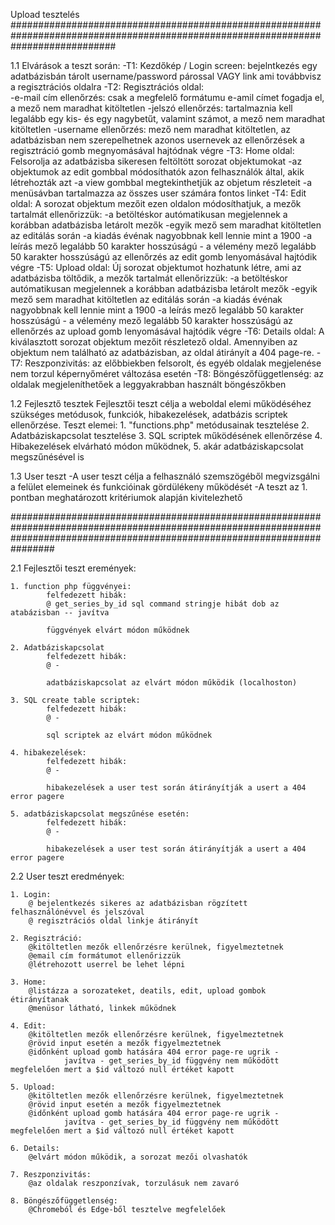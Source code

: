 Upload tesztelés ###################################################################################################################################

1.1 Elvárások a teszt során:
	-T1: Kezdőkép / Login screen: 
		bejelntkezés egy adatbázisbán tárolt username/password párossal
		VAGY
		link ami továbbvisz a regisztrációs oldalra
	-T2: Regisztrációs oldal: 	
				-e-mail cím ellenőrzés: csak a megfelelő formátumu e-amil címet fogadja el, a mező nem maradhat kitöltetlen
				-jelszó ellenőrzés: tartalmaznia kell legalább egy kis- és egy nagybetűt, valamint számot, a mező nem maradhat kitöltetlen
				-username ellenőrzés: mező nem maradhat kitöltetlen, az adatbázisban nem szerepelhetnek azonos usernevek
		az ellenőrzések a regisztráció gomb megnyomásával hajtódnak végre
	-T3: Home oldal:
		Felsorolja az adatbázisba sikeresen feltöltött sorozat objektumokat
			-az objektumok az edit gombbal módosíthatók azon felhasználók által, akik létrehozták azt
			-a view gombbal megtekinthetjük az objetum részleteit
			-a menüsávban tartalmazza az összes user számára fontos linket
	-T4: Edit oldal:
		A sorozat objektum mezőit ezen oldalon módosíthatjuk, a mezők tartalmát ellenőrizzük:
			-a betöltéskor autómatikusan megjelennek a korábban adatbázisba letárolt mezők
			-egyik mező sem maradhat kitöltetlen az editálás során
			-a kiadás événak nagyobbnak kell lennie mint a 1900
			-a leírás mező legalább 50 karakter hosszúságú
			- a vélemény mező legalább 50 karakter hosszúságú
		az ellenőrzés az edit gomb lenyomásával hajtódik végre
	-T5: Upload oldal:
		Új sorozat objektumot hozhatunk létre, ami az adatbázisba töltődik, a mezők tartalmát ellenőrizzük:
			-a betöltéskor autómatikusan megjelennek a korábban adatbázisba letárolt mezők
			-egyik mező sem maradhat kitöltetlen az editálás során
			-a kiadás événak nagyobbnak kell lennie mint a 1900
			-a leírás mező legalább 50 karakter hosszúságú
			- a vélemény mező legalább 50 karakter hosszúságú
		az ellenőrzés az upload gomb lenyomásával hajtódik végre
	-T6: Details oldal:
		A kiválasztott sorozat objektum mezőit részletező oldal. Amennyiben az objektum nem található az adatbázisban,
		az oldal átirányít a 404 page-re.
	-T7: Reszponzivitás: az előbbiekben felsorolt, és egyéb oldalak megjelenése nem torzul képernyőméret változása esetén
	-T8: Böngészőfüggetlenség: az oldalak megjeleníthetőek a leggyakrabban használt böngészőkben
	
1.2 Fejlesztő tesztek
	Fejlesztői teszt célja a weboldal elemi működéséhez szükséges metódusok, funkciók, hibakezelések, adatbázis scriptek ellenőrzése.
	Teszt elemei:
		1. "functions.php" metódusainak tesztelése
		2. Adatbáziskapcsolat tesztelése
		3. SQL scriptek működésének ellenőrzése
		4. Hibakezelések elvárható módon működnek,
		5. akár adatbáziskapcsolat megszűnésével is
		
1.3 User teszt
	-A user teszt célja a felhasználó szemszögéből megvizsgálni a felület elemeinek és funkcióinak gördülékeny működését
	-A teszt az 1. pontban meghatározott kritériumok alapján kivitelezhető
	
	
################################################################################################################################################################################

2.1 Fejlesztői teszt eremények:

	1. function php függvényei:
			felfedezett hibák:
			@ get_series_by_id sql command stringje hibát dob az atabázisban -- javítva
			
			függvények elvárt módon működnek
			
	2. Adatbáziskapcsolat
			felfedezett hibák:
			@ -
			
			adatbáziskapcsolat az elvárt módon működik (localhoston)
			
	3. SQL create table scriptek:
			felfedezett hibák:
			@ -
			
			sql scriptek az elvárt módon működnek

	4. hibakezelések:
			felfedezett hibák:
			@ -
			
			hibakezelések a user test során átirányítják a usert a 404 error pagere
			
	5. adatbáziskapcsolat megszűnése esetén:
			felfedezett hibák:
			@ -
			
			hibakezelések a user test során átirányítják a usert a 404 error pagere

2.2 User teszt eredmények:

	1. Login:
		@ bejelentkezés sikeres az adatbázisban rögzített felhasználónévvel és jelszóval
		@ regisztrációs oldal linkje átirányít
	
	2. Regisztráció:
		@kitöltetlen mezők ellenőrzésre kerülnek, figyelmeztetnek
		@email cím formátumot ellenőrizzük
		@létrehozott userrel be lehet lépni
		
	3. Home:
		@listázza a sorozateket, deatils, edit, upload gombok étirányítanak
		@menüsor látható, linkek működnek
		
	4. Edit:
		@kitöltetlen mezők ellenőrzésre kerülnek, figyelmeztetnek
		@rövid input esetén a mezők figyelmeztetnek
		@időnként upload gomb hatására 404 error page-re ugrik - 
				javítva - get_series_by_id függvény nem működött megfelelően mert a $id változó null értéket kapott
	
	5. Upload:
		@kitöltetlen mezők ellenőrzésre kerülnek, figyelmeztetnek
		@rövid input esetén a mezők figyelmeztetnek
		@időnként upload gomb hatására 404 error page-re ugrik - 
				javítva - get_series_by_id függvény nem működött megfelelően mert a $id változó null értéket kapott
				
	6. Details:
		@elvárt módon működik, a sorozat mezői olvashatók
		
	7. Reszponzivitás:
		@az oldalak reszponzívak, torzulásuk nem zavaró
		
	8. Böngészőfüggetlenség:
		@Chromeból és Edge-ből tesztelve megfelelőek
	
		
